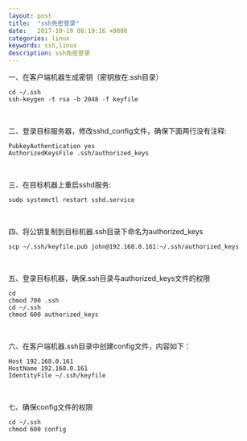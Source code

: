 ```yaml
---
layout: post
title:  "ssh免密登录"
date:   2017-10-19 08:19:16 +0800
categories: linux
keywords: ssh,linux
description: ssh免密登录
---
```

一、在客户端机器生成密钥（密钥放在.ssh目录）

```shell
cd ~/.ssh
ssh-keygen -t rsa -b 2048 -f keyfile
```

<br/>

二、登录目标服务器，修改sshd_config文件，确保下面两行没有注释:

```shell
PubkeyAuthentication yes
AuthorizedKeysFile .ssh/authorized_keys
```

<br/>

三、在目标机器上重启sshd服务:

```shell
sudo systemctl restart sshd.service
```

<br/>

四、将公钥复制到目标机器.ssh目录下命名为authorized_keys

```shell
scp ~/.ssh/keyfile.pub john@192.168.0.161:~/.ssh/authorized_keys
```

<br/>

五、登录目标机器，确保.ssh目录与authorized_keys文件的权限

```shell
cd
chmod 700 .ssh
cd ~/.ssh
chmod 600 authorized_keys
```

<br/>

六、在客户端机器.ssh目录中创建config文件，内容如下：

```
Host 192.168.0.161
HostName 192.168.0.161
IdentityFile ~/.ssh/keyfile
```

<br/>

七、确保config文件的权限

```shell
cd ~/.ssh
chmod 600 config
```
